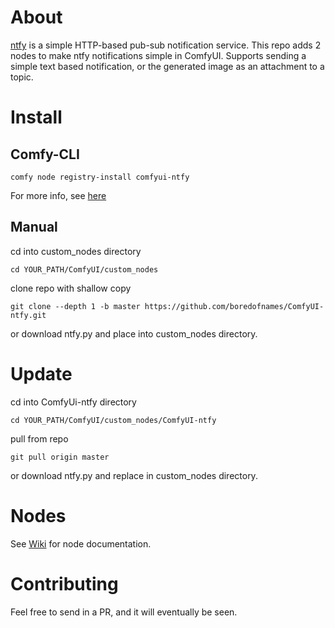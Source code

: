 # About

[ntfy](https://ntfy.sh/) is a simple HTTP-based pub-sub notification service. This repo adds 2 nodes to make ntfy notifications simple in ComfyUI. Supports sending a simple text based notification, or the generated image as an attachment to a topic.

# Install

## Comfy-CLI

```
comfy node registry-install comfyui-ntfy
```

For more info, see [here](https://docs.comfy.org/comfy-cli/getting-started)

## Manual

cd into custom_nodes directory

```
cd YOUR_PATH/ComfyUI/custom_nodes
```

clone repo with shallow copy

```
git clone --depth 1 -b master https://github.com/boredofnames/ComfyUI-ntfy.git
```

or download ntfy.py and place into custom_nodes directory.

# Update

cd into ComfyUi-ntfy directory

```
cd YOUR_PATH/ComfyUI/custom_nodes/ComfyUI-ntfy
```

pull from repo

```
git pull origin master
```

or download ntfy.py and replace in custom_nodes directory.

# Nodes

See [Wiki](https://github.com/boredofnames/ComfyUI-ntfy/wiki) for node documentation.

# Contributing

Feel free to send in a PR, and it will eventually be seen.
